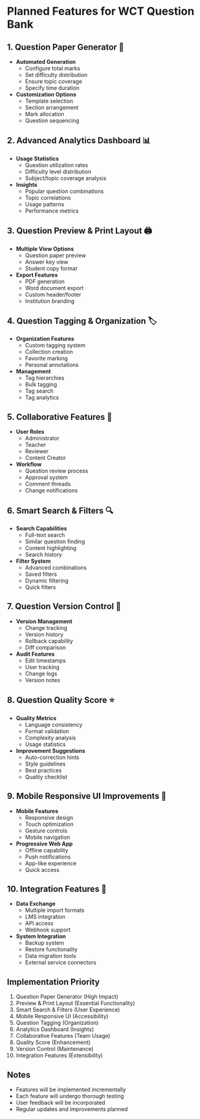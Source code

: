 # Planned Features for WCT Question Bank

## 1. Question Paper Generator 📝
- **Automated Generation**
  - Configure total marks
  - Set difficulty distribution
  - Ensure topic coverage
  - Specify time duration
- **Customization Options**
  - Template selection
  - Section arrangement
  - Mark allocation
  - Question sequencing

## 2. Advanced Analytics Dashboard 📊
- **Usage Statistics**
  - Question utilization rates
  - Difficulty level distribution
  - Subject/topic coverage analysis
- **Insights**
  - Popular question combinations
  - Topic correlations
  - Usage patterns
  - Performance metrics

## 3. Question Preview & Print Layout 🖨️
- **Multiple View Options**
  - Question paper preview
  - Answer key view
  - Student copy format
- **Export Features**
  - PDF generation
  - Word document export
  - Custom header/footer
  - Institution branding

## 4. Question Tagging & Organization 🏷️
- **Organization Features**
  - Custom tagging system
  - Collection creation
  - Favorite marking
  - Personal annotations
- **Management**
  - Tag hierarchies
  - Bulk tagging
  - Tag search
  - Tag analytics

## 5. Collaborative Features 👥
- **User Roles**
  - Administrator
  - Teacher
  - Reviewer
  - Content Creator
- **Workflow**
  - Question review process
  - Approval system
  - Comment threads
  - Change notifications

## 6. Smart Search & Filters 🔍
- **Search Capabilities**
  - Full-text search
  - Similar question finding
  - Content highlighting
  - Search history
- **Filter System**
  - Advanced combinations
  - Saved filters
  - Dynamic filtering
  - Quick filters

## 7. Question Version Control 📜
- **Version Management**
  - Change tracking
  - Version history
  - Rollback capability
  - Diff comparison
- **Audit Features**
  - Edit timestamps
  - User tracking
  - Change logs
  - Version notes

## 8. Question Quality Score ⭐
- **Quality Metrics**
  - Language consistency
  - Format validation
  - Complexity analysis
  - Usage statistics
- **Improvement Suggestions**
  - Auto-correction hints
  - Style guidelines
  - Best practices
  - Quality checklist

## 9. Mobile Responsive UI Improvements 📱
- **Mobile Features**
  - Responsive design
  - Touch optimization
  - Gesture controls
  - Mobile navigation
- **Progressive Web App**
  - Offline capability
  - Push notifications
  - App-like experience
  - Quick access

## 10. Integration Features 🔄
- **Data Exchange**
  - Multiple import formats
  - LMS integration
  - API access
  - Webhook support
- **System Integration**
  - Backup system
  - Restore functionality
  - Data migration tools
  - External service connectors

## Implementation Priority
1. Question Paper Generator (High Impact)
2. Preview & Print Layout (Essential Functionality)
3. Smart Search & Filters (User Experience)
4. Mobile Responsive UI (Accessibility)
5. Question Tagging (Organization)
6. Analytics Dashboard (Insights)
7. Collaborative Features (Team Usage)
8. Quality Score (Enhancement)
9. Version Control (Maintenance)
10. Integration Features (Extensibility)

## Notes
- Features will be implemented incrementally
- Each feature will undergo thorough testing
- User feedback will be incorporated
- Regular updates and improvements planned
